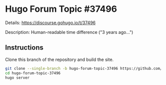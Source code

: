 # Hugo Forum Topic #37496

Details: <https://discourse.gohugo.io/t/37496>

Description: Human-readable time difference ("3 years ago...")

## Instructions

Clone this branch of the repository and build the site.

```bash
git clone --single-branch -b hugo-forum-topic-37496 https://github.com/jmooring/hugo-testing hugo-forum-topic-37496
cd hugo-forum-topic-37496
hugo server
```
